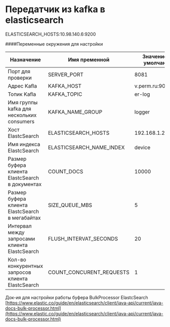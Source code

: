 # Передатчик из kafka в elasticsearch

ELASTICSEARCH_HOSTS:10.98.140.6:9200

####Переменные окружения для настройки

|Назначение|Имя пременной|Значение по умолчанию|
|---|---|---|
|Порт для проверки|SERVER_PORT|8081|
|Адрес Kafla|KAFKA_HOST|v.perm.ru:9093|
|Топик Kafla|KAFKA_TOPIC|er-log|
|Имя группы kafka для нескольких consumers|KAFKA_NAME_GROUP|logger|
|Хост ElastcSearch|ELASTICSEARCH_HOSTS|192.168.1.20:9200|
|Имя индекса ElastcSearch|ELASTICSEARCH_NAME_INDEX|device|
|Размер буфера клиента ElastcSearch в документах|COUNT_DOCS|10000|
|Размер буфера клиента ElastcSearch в мегабайтах|SIZE_QUEUE_MBS|5|
|Интервал между запросами клиента ElastcSearch|FLUSH_INTERVAT_SECONDS|20|
|Кол-во конкурентных запросов клиента ElastcSearch|COUNT_CONCURENT_REQUESTS|1|

Док-ия для настройки работы буфера BulkProcessor ElastcSearch  [https://www.elastic.co/guide/en/elasticsearch/client/java-api/current/java-docs-bulk-processor.html](https://www.elastic.co/guide/en/elasticsearch/client/java-api/current/java-docs-bulk-processor.html)